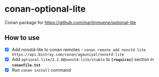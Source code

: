 # conan-optional-lite
Conan package for https://github.com/martinmoene/optional-lite

## How to use

 - [x] Add nonstd-lite to conan remotes - `conan remote add nonstd-lite https://api.bintray.com/conan/agauniyal/nonstd-lite`
 - [x] Add `optional-lite/2.2.0@nonstd-lite/stable` to **`[requires]`** section in **`conanfile.txt`**
 - [x] Run `conan install` command
